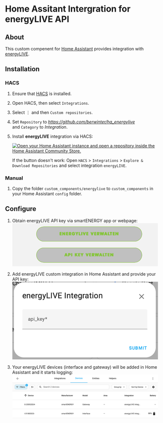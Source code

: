 # Home Assitant Intergration for energyLIVE API

## About 

This custom compenent for [Home Assistant](https://www.home-assistant.io) provides integration with [energyLIVE](https://www.smartenergy.at/energylive).

## Installation

### HACS

1. Ensure that [HACS](https://hacs.xyz) is installed.

2. Open HACS, then select `Integrations`.

3. Select &#8942; and then `Custom repositories`.

4. Set `Repository` to *https://github.com/berwinter/ha_energylive*  
   and `Category` to _Integration_.

5. Install **energyLIVE** integration via HACS:

   [![Open your Home Assistant instance and open a repository inside the Home Assistant Community Store.](https://my.home-assistant.io/badges/hacs_repository.svg)](https://my.home-assistant.io/redirect/hacs_repository/?owner=berwinter&repository=ha_energylive)

   If the button doesn't work: Open `HACS` > `Integrations` > `Explore & Download Repositories` and select integration `energyLIVE`.

### Manual

1. Copy the folder `custom_components/energylive` to `custom_components` in your Home Assistant `config` folder.

## Configure

1. Obtain energyLIVE API key via smartENERGY app or webpage:
![Obtain API key for energyLIVE](./doc/obtain_api_key.png)

2. Add energyLIVE custom integration in Home Assistant and provide your API key:
![Add energyLIVE integration](./doc/add_integration.png)

3. Your energyLIVE devices (interface and gateway) will be added in Home Assistant and it starts logging:
![Interace and gateway devices](./doc/devices.png)

